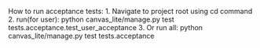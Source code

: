 How to run acceptance tests: 
    1. Navigate to project root using cd command
    2. run(for user): python canvas_lite/manage.py test tests.acceptance.test_user_acceptance
    3. Or run all: python canvas_lite/manage.py test tests.acceptance